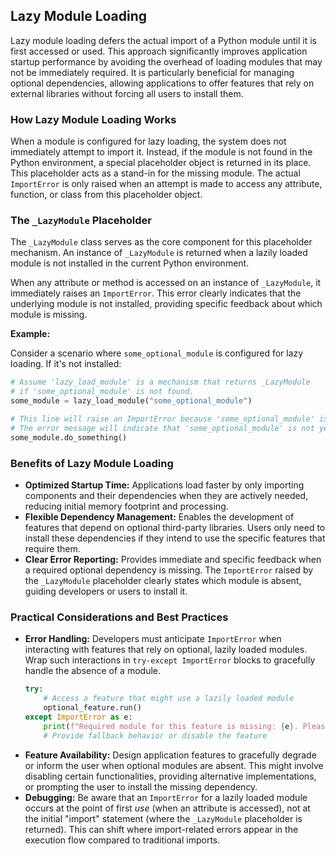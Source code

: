
<!--
help_text: ''
key: summary_lazy_module_loading_fa1320e8-9f13-4fac-a451-ae19dfaccefc
modules:
- flytekit.lazy_import.lazy_module
questions_to_answer: []
type: summary

-->
## Lazy Module Loading

Lazy module loading defers the actual import of a Python module until it is first accessed or used. This approach significantly improves application startup performance by avoiding the overhead of loading modules that may not be immediately required. It is particularly beneficial for managing optional dependencies, allowing applications to offer features that rely on external libraries without forcing all users to install them.

### How Lazy Module Loading Works

When a module is configured for lazy loading, the system does not immediately attempt to import it. Instead, if the module is not found in the Python environment, a special placeholder object is returned in its place. This placeholder acts as a stand-in for the missing module. The actual `ImportError` is only raised when an attempt is made to access any attribute, function, or class from this placeholder object.

### The `_LazyModule` Placeholder

The `_LazyModule` class serves as the core component for this placeholder mechanism. An instance of `_LazyModule` is returned when a lazily loaded module is not installed in the current Python environment.

When any attribute or method is accessed on an instance of `_LazyModule`, it immediately raises an `ImportError`. This error clearly indicates that the underlying module is not installed, providing specific feedback about which module is missing.

**Example:**

Consider a scenario where `some_optional_module` is configured for lazy loading. If it's not installed:

```python
# Assume 'lazy_load_module' is a mechanism that returns _LazyModule
# if 'some_optional_module' is not found.
some_module = lazy_load_module("some_optional_module")

# This line will raise an ImportError because 'some_optional_module' is not installed.
# The error message will indicate that 'some_optional_module' is not yet installed.
some_module.do_something()
```

### Benefits of Lazy Module Loading

*   **Optimized Startup Time:** Applications load faster by only importing components and their dependencies when they are actively needed, reducing initial memory footprint and processing.
*   **Flexible Dependency Management:** Enables the development of features that depend on optional third-party libraries. Users only need to install these dependencies if they intend to use the specific features that require them.
*   **Clear Error Reporting:** Provides immediate and specific feedback when a required optional dependency is missing. The `ImportError` raised by the `_LazyModule` placeholder clearly states which module is absent, guiding developers or users to install it.

### Practical Considerations and Best Practices

*   **Error Handling:** Developers must anticipate `ImportError` when interacting with features that rely on optional, lazily loaded modules. Wrap such interactions in `try-except ImportError` blocks to gracefully handle the absence of a module.
    ```python
    try:
        # Access a feature that might use a lazily loaded module
        optional_feature.run()
    except ImportError as e:
        print(f"Required module for this feature is missing: {e}. Please install it.")
        # Provide fallback behavior or disable the feature
    ```
*   **Feature Availability:** Design application features to gracefully degrade or inform the user when optional modules are absent. This might involve disabling certain functionalities, providing alternative implementations, or prompting the user to install the missing dependency.
*   **Debugging:** Be aware that an `ImportError` for a lazily loaded module occurs at the point of first *use* (when an attribute is accessed), not at the initial "import" statement (where the `_LazyModule` placeholder is returned). This can shift where import-related errors appear in the execution flow compared to traditional imports.
<!--
key: summary_lazy_module_loading_fa1320e8-9f13-4fac-a451-ae19dfaccefc
type: summary_end

-->
<!--
code_unit: flytekit.lazy_import.lazy_module._LazyModule
code_unit_type: class
help_text: ''
key: example_c86a3cb0-de22-4634-b580-e3b2eefbe55d
type: example

-->